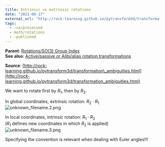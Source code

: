 ```yaml
---
title: Intrinsic vs extrinsic rotations
date: "2021-08-17"
external_url: "http://rock-learning.github.io/pytransform3d/transformation_ambiguities.html"
tags:
  - -sa/processed
  - math/rotations
  - -published
---
```


**Parent**: [Rotations/SO(3) Group Index](rotations/rotations-so3-group-index.md)  
**See also**: [Active/passive or Alibi/alias rotation transformations](rotations/active-passive-or-alibi-alias-rotation-transformations.md)

**Source**: [http://rock-learning.github.io/pytransform3d/transformation\_ambiguities.html](http://rock-learning.github.io/pytransform3d/transformation_ambiguities.html)

We want to rotate first by $R_1$, then by $R_2$.

In global coordinates, extrinsic rotation: $R_2 \cdot R_1$  
![unknown_filename.2.png](studienarbeit/_resources/Intrinsic_vs_extrinsic_rotations.resources/unknown_filename.2.png)

In local coordinates, intrinsic rotation: $R_1 \cdot R_2$  
($R_1$ defines new coordinates in which $R_2$ is applied)  
![unknown_filename.3.png](studienarbeit/_resources/Intrinsic_vs_extrinsic_rotations.resources/unknown_filename.3.png)

Specifying the convention is relevant when dealing with Euler angles!!!

